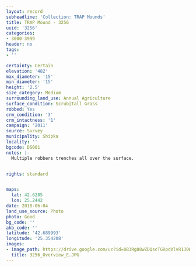 ```yaml
---
layout: record
subheadline: 'Collection: TRAP Mounds'
title: TRAP Mound - 3256
uuid: '3256'
categories:
- 3000-3999
header: no
tags:
- ''

certainty: Certain
elevation: '482'
max_diameter: '15'
min_diameter: '15'
height: '2.5'
size_category: Medium
surrounding_land_use: Annual Agriculture
surface_condition: Scrub|Tall Grass
robbed: Yes
crm_condition: '3'
crm_intactness: '1'
campaign: '2011'
source: Survey
municipality: Shipka
locality: ''
bgcode: DS001
notes: |-
  Multiple robbers trenches all over the surface.


rights: standard


maps:
  lat: 42.6285
  lon: 25.2442
date: 2018-06-04
land_use_source: Photo
photo: Good
bg_code: ''
akb_code: ''
latitude: '42.689993'
longitude: '25.354208'
images:
- image_path: https://drive.google.com/uc?id=0B3Rg88wZDQscTGRpdVlvR1J0WkU
  title: 3256_Overview_E.JPG
---
```

